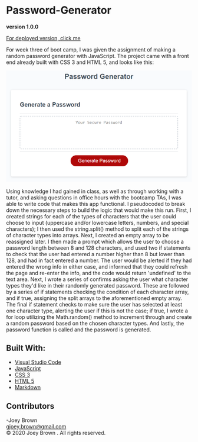 # Password-Generator

**version 1.0.0**

[For deployed version, click me](https://joeybrown-ctrl.github.io/Password-Generator/)

For week three of boot camp, I was given the assignment of making a random password generator with JavaScript. The project came with a front end already built with CSS 3 and HTML 5, and looks like this:

![Image of Password Generator](https://github.com/joeybrown-ctrl/Password-Generator/blob/master/Assets/03-javascript-homework-demo.png)

Using knowledge I had gained in class, as well as through working with a tutor, and asking questions in office hours with the bootcamp TAs, I was able to write code that makes this app functional. I pseudocoded to break down the necessary steps to build the logic that would make this run. First, I created strings for each of the types of characters that the user could choose to input (uppercase and/or lowercase letters, numbers, and special characters); I then used the string.split() method to split each of the strings of character types into arrays. Next, I created an empty array to be reassigned later. I then made a prompt which allows the user to choose a password length between 8 and 128 characters, and used two if statements to check that the user had entered a number higher than 8 but lower than 128, and had in fact entered a number. The user would be alerted if they had entered the wrong info in either case, and informed that they could refresh the page and re-enter the info, and the code would return 'undefined' to the text area. Next, I wrote a series of confirms asking the user what character types they'd like in their randomly generated password. These are followed by a series of if statements checking the condition of each character array, and if true, assigning the split arrays to the aforementioned empty array. The final if statement checks to make sure the user has selected at least one character type, alerting the user if this is not the case; if true, I wrote a for loop utilizing the Math.random() method to increment through and create a random password based on the chosen character types. And lastly, the password function is called and the password is generated.

## Built With:

* [Visual Studio Code](https://code.visualstudio.com/)
* [JavaScript](https://developer.mozilla.org/en-US/docs/Web/JavaScript)
* [CSS 3](https://developer.mozilla.org/en-US/docs/Web/CSS)
* [HTML 5](https://developer.mozilla.org/en-US/docs/Web/Guide/HTML/HTML5)
* [Markdown](https://guides.github.com/features/mastering-markdown/) 

## Contributors

-Joey Brown <br> <gjoey.brown@gmail.com> <br> &copy; 2020 Joey Brown . All rights reserved.
